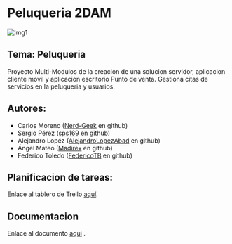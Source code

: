 # Peluqueria 2DAM

![img1](https://i.pinimg.com/564x/c0/0f/5e/c00f5e98d5af9d32de5c3b82c5f7181d.jpg)

## Tema: Peluqueria

Proyecto Multi-Modulos de la creacion de una solucion servidor, aplicacion cliente movil y aplicacion escritorio Punto
de venta. Gestiona citas de servicios en la peluqueria y usuarios.

## Autores:

- Carlos Moreno ([Nerd-Geek](https://github.com/Nerd-Geek/) en github)
- Sergio Pérez ([sps169](https://github.com/sps169/) en github)
- Alejandro Lopéz ([AlejandroLopezAbad](https://github.com/AlejandroLopezAbad/) en github)
- Ángel Mateo ([Madirex](https://github.com/Madirex/) en github)
- Federico Toledo ([FedericoTB](https://github.com/FedericoTB/) en github)

## Planificacion de tareas:

Enlace al tablero de Trello [aquí](https://trello.com/b/LX9302dn).

## Documentacion

Enlace al
documento [aqui](https://iesluisvives-my.sharepoint.com/:w:/g/personal/sergio_perezsanz_alumno_iesluisvives_org/EYYSm1cOgnRBlmMX_mst3EYBtcG4UMdv13cpdUGZ58wEMw)
.
